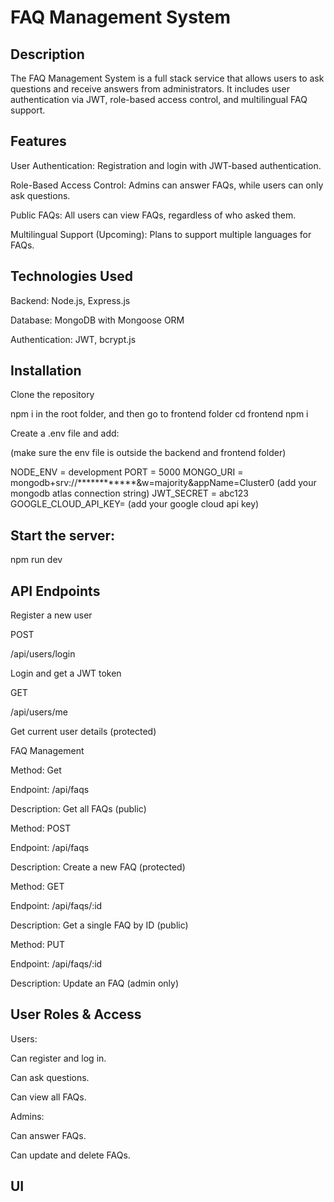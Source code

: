 # FAQ Management System

## Description

The FAQ Management System is a full stack service that allows users to ask questions and receive answers from administrators. It includes user authentication via JWT, role-based access control, and multilingual FAQ support.

## Features

User Authentication: Registration and login with JWT-based authentication.

Role-Based Access Control: Admins can answer FAQs, while users can only ask questions.

Public FAQs: All users can view FAQs, regardless of who asked them.

Multilingual Support (Upcoming): Plans to support multiple languages for FAQs.

## Technologies Used

Backend: Node.js, Express.js

Database: MongoDB with Mongoose ORM

Authentication: JWT, bcrypt.js

## Installation

Clone the repository

npm i in the root folder,
and then go to frontend folder
cd frontend
npm i


Create a .env file and add:

(make sure the env file is outside the backend and frontend folder)

NODE_ENV = development
PORT = 5000
MONGO_URI = mongodb+srv://************&w=majority&appName=Cluster0 (add your mongodb atlas connection string)
JWT_SECRET = abc123
GOOGLE_CLOUD_API_KEY= (add your google cloud api key)


## Start the server:

npm run dev

## API Endpoints

Register a new user

POST

/api/users/login

Login and get a JWT token

GET

/api/users/me

Get current user details (protected)

FAQ Management

Method: Get

Endpoint: /api/faqs

Description: Get all FAQs (public)

Method: POST

Endpoint: /api/faqs

Description: Create a new FAQ (protected)

Method: GET

Endpoint: /api/faqs/:id

Description: Get a single FAQ by ID (public)

Method: PUT

Endpoint: /api/faqs/:id

Description: Update an FAQ (admin only)



## User Roles & Access

Users:

Can register and log in.

Can ask questions.

Can view all FAQs.

Admins:

Can answer FAQs.

Can update and delete FAQs.

## UI


